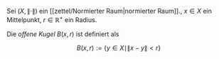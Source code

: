Sei $(X, \| \cdot \|)$ ein [[zettel/Normierter Raum|normierter Raum]]., $x \in X$ ein Mittelpunkt, $r \in \mathbb{R}^+$ ein Radius.

Die *offene Kugel* $B(x, r)$ ist definiert als

$$
	B(x, r) := \{ y \in X \mid \| x-y \| \lt r \}
$$